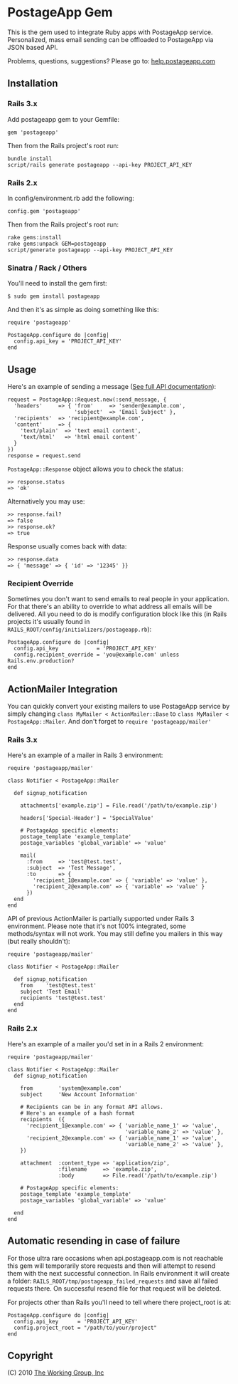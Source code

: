 PostageApp Gem
==============

This is the gem used to integrate Ruby apps with PostageApp service.
Personalized, mass email sending can be offloaded to PostageApp via JSON based API.

Problems, questions, suggestions? Please go to: [help.postageapp.com](http://help.postageapp.com)

Installation
------------

### Rails 3.x
Add postageapp gem to your Gemfile:
    
    gem 'postageapp'
    
Then from the Rails project's root run:
    
    bundle install
    script/rails generate postageapp --api-key PROJECT_API_KEY
  
### Rails 2.x
In config/environment.rb add the following:
    
    config.gem 'postageapp'
    
Then from the Rails project's root run:
    
    rake gems:install
    rake gems:unpack GEM=postageapp
    script/generate postageapp --api-key PROJECT_API_KEY

### Sinatra / Rack / Others
You'll need to install the gem first:
    
    $ sudo gem install postageapp
    
And then it's as simple as doing something like this:
    
    require 'postageapp'
    
    PostageApp.configure do |config|
      config.api_key = 'PROJECT_API_KEY'
    end

Usage
-----
Here's an example of sending a message ([See full API documentation](http://TODO/)):
  
    request = PostageApp::Request.new(:send_message, {
      'headers'     => { 'from'     => 'sender@example.com',
                         'subject'  => 'Email Subject' },
      'recipients'  => 'recipient@example.com',
      'content'     => {
        'text/plain'  => 'text email content',
        'text/html'   => 'html email content'
      }
    })
    response = request.send
  
`PostageApp::Response` object allows you to check the status:
  
    >> response.status
    => 'ok'
  
Alternatively you may use:

    >> response.fail?
    => false
    >> response.ok?
    => true
  
Response usually comes back with data:
  
    >> response.data
    => { 'message' => { 'id' => '12345' }}
    
### Recipient Override
Sometimes you don't want to send emails to real people in your application. For that there's an ability to override to what address all emails will be delivered. All you need to do is modify configuration block like this (in Rails projects it's usually found in `RAILS_ROOT/config/initializers/postageapp.rb`):

    PostageApp.configure do |config|
      config.api_key            = 'PROJECT_API_KEY'
      config.recipient_override = 'you@example.com' unless Rails.env.production?
    end

ActionMailer Integration
------------------------
You can quickly convert your existing mailers to use PostageApp service by simply changing `class MyMailer < ActionMailer::Base` to `class MyMailer < PostageApp::Mailer`. And don't forget to `require 'postageapp/mailer'`

### Rails 3.x

Here's an example of a mailer in Rails 3 environment:

    require 'postageapp/mailer'
    
    class Notifier < PostageApp::Mailer
    
      def signup_notification
        
        attachments['example.zip'] = File.read('/path/to/example.zip')
        
        headers['Special-Header'] = 'SpecialValue'
        
        # PostageApp specific elements:
        postage_template 'example_template'
        postage_variables 'global_variable' => 'value'
        
        mail(
          :from     => 'test@test.test',
          :subject  => 'Test Message',
          :to       => {
            'recipient_1@example.com' => { 'variable' => 'value' },
            'recipient_2@example.com' => { 'variable' => 'value' }
          })
      end
    end
  
API of previous ActionMailer is partially supported under Rails 3 environment. Please note that it's not 100% integrated, some methods/syntax will not work. You may still define you mailers in this way (but really shouldn't):

    require 'postageapp/mailer'
    
    class Notifier < PostageApp::Mailer
    
      def signup_notification
        from    'test@test.test'
        subject 'Test Email'
        recipients 'test@test.test'
      end
    end

### Rails 2.x

Here's an example of a mailer you'd set in in a Rails 2 environment:
    
    require 'postageapp/mailer'
    
    class Notifier < PostageApp::Mailer
      def signup_notification
        
        from        'system@example.com'
        subject     'New Account Information'
        
        # Recipients can be in any format API allows.
        # Here's an example of a hash format
        recipients  ({
          'recipient_1@example.com' => { 'variable_name_1' => 'value',
                                         'variable_name_2' => 'value' },
          'recipient_2@example.com' => { 'variable_name_1' => 'value',
                                         'variable_name_2' => 'value' },
        })
        
        attachment  :content_type => 'application/zip',
                    :filename     => 'example.zip',
                    :body         => File.read('/path/to/example.zip')
        
        # PostageApp specific elements:
        postage_template 'example_template'
        postage_variables 'global_variable' => 'value'
        
      end
    end
    
Automatic resending in case of failure
--------------------------------------
For those ultra rare occasions when api.postageapp.com is not reachable this gem will temporarily store requests and then will attempt to resend them with the next successful connection. In Rails environment it will create a folder: `RAILS_ROOT/tmp/postageapp_failed_requests` and save all failed requests there. On successful resend file for that request will be deleted.

For projects other than Rails you'll need to tell where there project_root is at:
  
    PostageApp.configure do |config|
      config.api_key      = 'PROJECT_API_KEY'
      config.project_root = "/path/to/your/project"
    end

Copyright
---------
(C) 2010 [The Working Group, Inc](http://www.twg.ca/)
